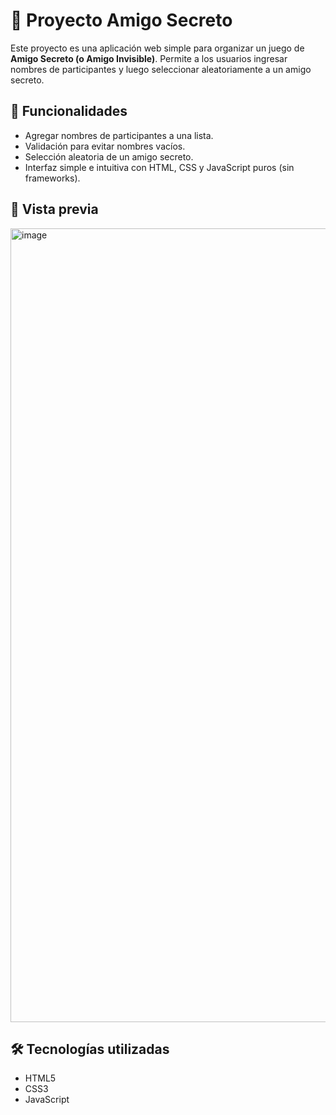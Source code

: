 # 🎁 Proyecto Amigo Secreto

Este proyecto es una aplicación web simple para organizar un juego de **Amigo Secreto (o Amigo Invisible)**. Permite a los usuarios ingresar nombres de participantes y luego seleccionar aleatoriamente a un amigo secreto.

## 🚀 Funcionalidades

- Agregar nombres de participantes a una lista.
- Validación para evitar nombres vacíos.
- Selección aleatoria de un amigo secreto.
- Interfaz simple e intuitiva con HTML, CSS y JavaScript puros (sin frameworks).

## 📸 Vista previa
<img width="1778" height="1270" alt="image" src="https://github.com/user-attachments/assets/b9c8a5f9-5113-4d7f-8aa7-af77050803bd" />

## 🛠️ Tecnologías utilizadas

- HTML5
- CSS3
- JavaScript 

